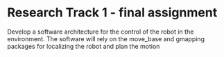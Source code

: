 # Research Track 1 - final assignment
Develop a software architecture for the control of the robot in the environment. The software will rely on the move_base and gmapping packages for localizing the robot and plan the motion

